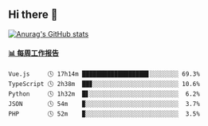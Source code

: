 ## Hi there 👋

[![Anurag's GitHub stats](https://github-readme-stats.vercel.app/api?username=OriLight152)](https://github.com/anuraghazra/github-readme-stats)

<!--
**OriLight152/OriLight152** is a ✨ _special_ ✨ repository because its `README.md` (this file) appears on your GitHub profile.

Here are some ideas to get you started:

- 🔭 I’m currently working on ...
- 🌱 I’m currently learning ...
- 👯 I’m looking to collaborate on ...
- 🤔 I’m looking for help with ...
- 💬 Ask me about ...
- 📫 How to reach me: ...
- 😄 Pronouns: ...
- ⚡ Fun fact: ...
-->

<!-- waka-box start -->
#### <a href="https://gist.github.com/92c8d5b388768c10efcba86e82b7c4fb" target="_blank">📊 每周工作报告</a>
```text
Vue.js     🕓 17h14m ██████████████████▋░░░░░░░░ 69.3%
TypeScript 🕓 2h38m  ██▊░░░░░░░░░░░░░░░░░░░░░░░░ 10.6%
Python     🕓 1h32m  █▋░░░░░░░░░░░░░░░░░░░░░░░░░  6.2%
JSON       🕓 54m    ▉░░░░░░░░░░░░░░░░░░░░░░░░░░  3.7%
PHP        🕓 52m    ▉░░░░░░░░░░░░░░░░░░░░░░░░░░  3.5%
```
<!-- Powered by https://github.com/journey-ad/waka-box-go . -->
<!-- waka-box end -->
